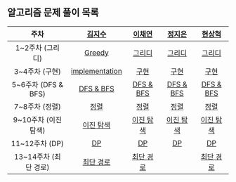 ## 알고리즘 문제 풀이 목록
| 주차 | [김지수](https://github.com/fob-Ji) | [이채연](https://github.com/202002538) | [정지은](https://github.com/ssstopeun) | [현상혁](https://github.com/gmelon) |
| :---: | :---: | :---: | :---: | :---: |
| 1~2주차 (그리디) |[Greedy](https://tranquil-trumpet-3a4.notion.site/11-23-06-01-0c7901394a214744b7e2ecdc8b8e6d12) |[그리디](https://cherry-molybdenum-e4f.notion.site/541eca4f9e774eb1b7b25c0157916af9) | [그리디](https://righteous-galette-116.notion.site/c416f0802fc248bbbaa9ab6a7a4e56b8) | [그리디](https://github.com/gmelon/algorithm/blob/main/src/main/java/nadongbin/greedy/README.md) |
| 3~4주차 (구현) |[implementation](https://tranquil-trumpet-3a4.notion.site/13-23-06-15-894e5c77f52e4f6c8297726736705790?pvs=4)  |[구현](https://cherry-molybdenum-e4f.notion.site/bfef80bfec3b45cb94112f827373ffb4?pvs=4)  | [구현](https://www.notion.so/8eb923149f664dd1b5b90b187eccca74?pvs=4) | [구현](https://github.com/gmelon/algorithm/blob/main/src/main/java/nadongbin/implementation/README.md) |
| 5~6주차 (DFS & BFS) | [DFS & BFS](https://github.com/fob-Ji/KHJL_algo_study_Source_code/tree/master/FifthteenWeek) | [DFS & BFS](https://cherry-molybdenum-e4f.notion.site/DFS-BFS-840a640316034453a8f18db8f2d36000?pvs=4) | [DFS & BFS](https://www.notion.so/DFS-BFS-aa81f254c5e241b8aae2939905f6108c?pvs=4) | [DFS & BFS](https://github.com/gmelon/algorithm/blob/main/src/main/java/nadongbin/dfsnbfs/README.md) |
| 7~8주차 (정렬) | [정렬](https://github.com/fob-Ji/KHJL_algo_study_Source_code/tree/master/EighteenthWeek)  | [정렬](https://cherry-molybdenum-e4f.notion.site/4b9b282ec1db4bde9d949d65585f6be7?pvs=4) | [정렬](https://righteous-galette-116.notion.site/2daf9f8cbe30466cbafdb51d5c80aa5c?pvs=4) | [정렬](https://github.com/gmelon/algorithm/tree/main/src/main/java/nadongbin/sort) |
| 9~10주차 (이진 탐색) | [이진 탐색](https://github.com/fob-Ji/KHJL_algo_study_Source_code/tree/master/TwentythWeek)  |[이진 탐색](https://cherry-molybdenum-e4f.notion.site/259be0b5977d451e9b2687a72198be23?pvs=4)  | [이진 탐색](https://righteous-galette-116.notion.site/c9f5f74e4e0d4ae39e49f0f5ea13b058?pvs=4) | [이진 탐색](https://github.com/gmelon/algorithm/tree/main/src/main/java/nadongbin/binary_search) |
| 11~12주차 (DP) |[DP](https://www.notion.so/22-DP-3768d09968814555a97f7cbfac30acd2) |[DP](https://cherry-molybdenum-e4f.notion.site/405f7a7c31a144f1ae46e34155f70ef1?pvs=4)  | [DP](https://righteous-galette-116.notion.site/739f0c4e33404ff9875b550e6b858e43?pvs=4) | [DP](https://github.com/gmelon/algorithm/tree/main/src/main/java/nadongbin/dp) |
| 13~14주차 (최단 경로) |[최단 경로](https://tranquil-trumpet-3a4.notion.site/22-DP-3768d09968814555a97f7cbfac30acd2?pvs=4)  |[최단 경로](https://cherry-molybdenum-e4f.notion.site/1-58f12b50183a425ba24dec78776fb9d1?pvs=4)  |  | [최단 경로](https://github.com/gmelon/algorithm/tree/main/src/main/java/nadongbin/shortest_path) |
